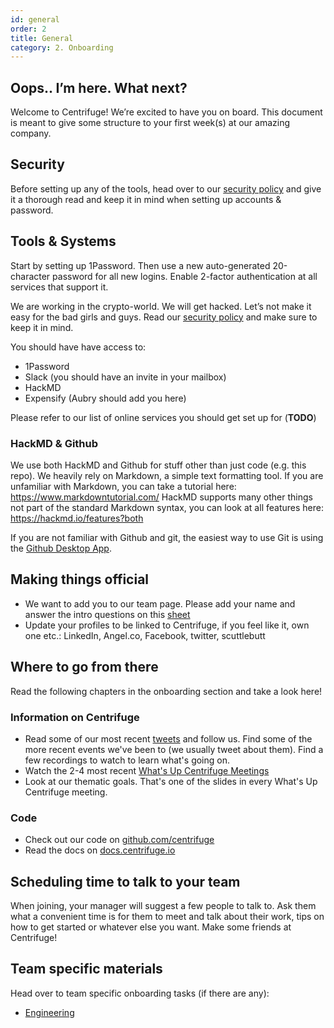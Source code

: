 ```yaml
---
id: general
order: 2
title: General
category: 2. Onboarding
---
```


## Oops.. I’m here. What next?

Welcome to Centrifuge! We’re excited to have you on board. This document is meant to give some structure to
your first week(s) at our amazing company.

## Security

Before setting up any of the tools, head over to our [security policy](../security/README.md) and give it a
thorough read and keep it in mind when setting up accounts & password.

## Tools & Systems

Start by setting up 1Password. Then use a new auto-generated 20-character password for all new logins. Enable
2-factor authentication at all services that support it.

We are working in the crypto-world. We will get hacked. Let’s not make it easy for the bad girls and guys.
Read our [security policy](../it/security.md) and make sure to keep it in mind.

You should have have access to:

- 1Password
- Slack (you should have an invite in your mailbox)
- HackMD
- Expensify (Aubry should add you here)

Please refer to our list of online services you should get set up for (**TODO**)

### HackMD & Github

We use both HackMD and Github for stuff other than just code (e.g. this repo). We heavily rely on Markdown, a simple text formatting tool. If you are unfamiliar with Markdown, you can take a tutorial here: https://www.markdowntutorial.com/ HackMD supports many other things not part of the standard Markdown syntax, you can look at all features here: https://hackmd.io/features?both

If you are not familiar with Github and git, the easiest way to use Git is using the [Github Desktop App](https://help.github.com/en/desktop/getting-started-with-github-desktop).

## Making things official

- We want to add you to our team page. Please add your name and answer the intro questions on this [sheet](https://docs.google.com/spreadsheets/d/15bjvUCB4aDsogFdgcFs7IzP4eqjX3tpmCdeDfnZNqmg/edit?usp=sharing)
- Update your profiles to be linked to Centrifuge, if you feel like it, own one etc.: LinkedIn, Angel.co, Facebook, twitter, scuttlebutt

## Where to go from there

Read the following chapters in the onboarding section and take a look here!

### Information on Centrifuge

- Read some of our most recent [tweets](https://twitter.com/centrifuge) and follow us. Find some of the more recent events we've been to (we usually tweet about them). Find a few recordings to watch to learn what's going on.
- Watch the 2-4 most recent [What's Up Centrifuge Meetings](https://drive.google.com/drive/folders/1BG53gVKi4FBzbkJXTjdMEQw3eLrf8GYp)
- Look at our thematic goals. That's one of the slides in every What's Up Centrifuge meeting.

### Code

- Check out our code on [github.com/centrifuge](https://github.com/centrifuge)
- Read the docs on [docs.centrifuge.io](https://docs.centrifuge.io)

## Scheduling time to talk to your team

When joining, your manager will suggest a few people to talk to. Ask them what a convenient time is for them to meet and talk about their work, tips on how to get started or whatever else you want. Make some friends at Centrifuge!

## Team specific materials

Head over to team specific onboarding tasks (if there are any):

- [Engineering](engineering.md)
